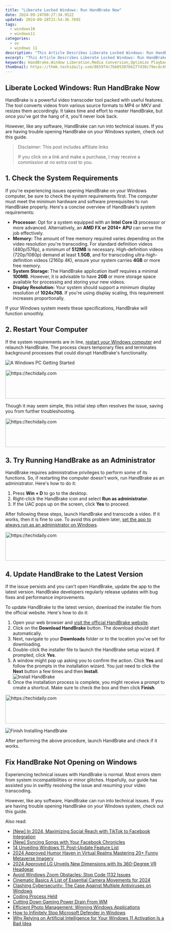 ```yaml
---
title: "Liberate Locked Windows: Run HandBrake Now"
date: 2024-09-24T00:27:34.952Z
updated: 2024-09-28T21:54:36.769Z
tags:
  - windows10
  - windows11
categories:
  - os
  - windows 11
description: "This Article Describes Liberate Locked Windows: Run HandBrake Now"
excerpt: "This Article Describes Liberate Locked Windows: Run HandBrake Now"
keywords: HandBrake,Window Liberation,Media Conversion,Optimize Playback,Video Streaming,Handbrake Usage,Digital Unlock
thumbnail: https://thmb.techidaily.com/865974c7bb05387b6277d30c79ecdc49aad19ee23c97d33e5069a1776373f52c.jpg
---
```


## Liberate Locked Windows: Run HandBrake Now

 HandBrake is a powerful video transcoder tool packed with useful features. The tool converts videos from various source formats to MP4 or MKV and resizes them accordingly. It takes time and effort to master HandBrake, but once you've got the hang of it, you'll never look back.

 However, like any software, HandBrake can run into technical issues. If you are having trouble opening HandBrake on your Windows system, check out this guide.

>  Disclaimer: This post includes affiliate links
>
>  If you click on a link and make a purchase, I may receive a commission at no extra cost to you.
>

## 1\. Check the System Requirements

 If you're experiencing issues opening HandBrake on your Windows computer, be sure to check the system requirements first. The computer must meet the minimum hardware and software prerequisites to run HandBrake properly. Here's a concise overview of HandBrake's system requirements:

* **Processor:** Opt for a system equipped with an **Intel Core i3** processor or more advanced. Alternatively, an **AMD FX or 2014+ APU** can serve the job effectively.
* **Memory:** The amount of free memory required varies depending on the video resolution you're transcoding. For standard definition videos (480p/576p), a minimum of **512MB** is necessary. High-definition videos (720p/1080p) demand at least **1.5GB**, and for transcoding ultra-high-definition videos (2160p 4K), ensure your system carries **4GB** or more free memory.
* **System Storage:** The HandBrake application itself requires a minimal **100MB**. However, it is advisable to have **2GB** or more storage space available for processing and storing your new videos.
* **Display Resolution:** Your system should support a minimum display resolution of **1024x768**. If you're using display scaling, this requirement increases proportionally.

 If your Windows system meets these specifications, HandBrake will function smoothly.

## 2\. Restart Your Computer

 If the system requirements are in line, [restart your Windows computer](http://www.makeuseof.com/windows-restart-methods/) and relaunch HandBrake. The process clears temporary files and terminates background processes that could disrupt HandBrake's functionality.

![A Windows PC Getting Started](https://static1.makeuseofimages.com/wordpress/wp-content/uploads/2022/12/restarting-a-windows-pc.jpg)

<!-- affiliate ads begin -->
<a href="https://appsumo.8odi.net/c/5597632/2087484/7443" target="_top" id="2087484">
  <img src="//a.impactradius-go.com/display-ad/7443-2087484" border="0" alt="https://techidaily.com" width="728" height="90"/>
</a>
<img height="0" width="0" src="https://appsumo.8odi.net/i/5597632/2087484/7443" style="position:absolute;visibility:hidden;" border="0" />
<!-- affiliate ads end -->

 Though it may seem simple, this initial step often resolves the issue, saving you from further troubleshooting.

<!-- affiliate ads begin -->
<a href="https://appsumo.8odi.net/c/5597632/2037345/7443" target="_top" id="2037345">
  <img src="//a.impactradius-go.com/display-ad/7443-2037345" border="0" alt="https://techidaily.com" width="728" height="90"/>
</a>
<img height="0" width="0" src="https://appsumo.8odi.net/i/5597632/2037345/7443" style="position:absolute;visibility:hidden;" border="0" />
<!-- affiliate ads end -->

## 3\. Try Running HandBrake as an Administrator

 HandBrake requires administrative privileges to perform some of its functions. So, if restarting the computer doesn't work, run HandBrake as an administrator. Here's how to do it:

1. Press **Win + D** to go to the desktop.
2. Right-click the HandBrake icon and select **Run as administrator**.
3. If the UAC pops up on the screen, click **Yes** to proceed.

 After following these steps, launch HandBrake and transcode a video. If it works, then it is fine to use. To avoid this problem later, [set the app to always run as an administrator on Windows](https://www.makeuseof.com/tag/always-run-apps-administrator-windows/).

<!-- affiliate ads begin -->
<a href="https://aligracehair.sjv.io/c/5597632/1948881/19272" target="_top" id="1948881">
  <img src="//a.impactradius-go.com/display-ad/19272-1948881" border="0" alt="https://techidaily.com" width="728" height="90"/>
</a>
<img height="0" width="0" src="https://aligracehair.sjv.io/i/5597632/1948881/19272" style="position:absolute;visibility:hidden;" border="0" />
<!-- affiliate ads end -->

## 4\. Update HandBrake to the Latest Version

 If the issue persists and you can't open HandBrake, update the app to the latest version. HandBrake developers regularly release updates with bug fixes and performance improvements.

 To update HandBrake to the latest version, download the installer file from the official website. Here's how to do it:

1. Open your web browser and [visit the official HandBrake website](https://handbrake.fr/).
2. Click on the **Download HandBrake** button. The download should start automatically.
3. Next, navigate to your **Downloads** folder or to the location you've set for downloading.
4. Double-click the installer file to launch the HandBrake setup wizard. If prompted, click **Yes**.
5. A window might pop up asking you to confirm the action. Click **Yes** and follow the prompts in the installation wizard. You just need to click the **Next** button a few times and then **Install**.  
![Install HandBrake](https://static1.makeuseofimages.com/wordpress/wp-content/uploads/2023/09/install-handbrake.jpg)
6. Once the installation process is complete, you might receive a prompt to create a shortcut. Make sure to check the box and then click **Finish**.  

<!-- affiliate ads begin -->
<a href="https://appsumo.8odi.net/c/5597632/2144287/7443" target="_top" id="2144287">
  <img src="//a.impactradius-go.com/display-ad/7443-2144287" border="0" alt="https://techidaily.com" width="600" height="90"/>
</a>
<img height="0" width="0" src="https://appsumo.8odi.net/i/5597632/2144287/7443" style="position:absolute;visibility:hidden;" border="0" />
<!-- affiliate ads end -->

![Finish Installing HandBrake](https://static1.makeuseofimages.com/wordpress/wp-content/uploads/2023/09/finish-installing-handbrake.jpg)

 After performing the above procedure, launch HandBrake and check if it works.

## Fix HandBrake Not Opening on Windows

 Experiencing technical issues with HandBrake is normal. Most errors stem from system incompatibilities or minor glitches. Hopefully, our guide has assisted you in swiftly resolving the issue and resuming your video transcoding.

 However, like any software, HandBrake can run into technical issues. If you are having trouble opening HandBrake on your Windows system, check out this guide.

<ins class="adsbygoogle"
      style="display:block"
      data-ad-client="ca-pub-7571918770474297"
      data-ad-slot="8358498916"
      data-ad-format="auto"
      data-full-width-responsive="true"></ins>
    

<span class="atpl-alsoreadstyle">Also read:</span>
<div><ul>
<li><a href="https://facebook-video-content.techidaily.com/new-in-2024-maximizing-social-reach-with-tiktok-to-facebook-integration/"><u>[New] In 2024, Maximizing Social Reach with TikTok to Facebook Integration</u></a></li>
<li><a href="https://facebook-video-recording.techidaily.com/new-syncing-songs-with-your-facebook-chronicles/"><u>[New] Syncing Songs with Your Facebook Chronicles</u></a></li>
<li><a href="https://win11.techidaily.com/14-unveiling-windows-11-post-update-feature-list/"><u>14 Unveiling Windows 11: Post-Update Feature List</u></a></li>
<li><a href="https://vp-tips.techidaily.com/2024-approved-humor-haven-in-virtual-realms-mastering-20plus-funny-metaverse-imagery/"><u>2024 Approved Humor Haven in Virtual Realms Mastering 20+ Funny Metaverse Imagery</u></a></li>
<li><a href="https://extra-approaches.techidaily.com/2024-approved-lg-unveils-new-dimensions-with-its-360-degree-vr-headgear/"><u>2024 Approved LG Unveils New Dimensions with Its 360-Degree VR Headgear</u></a></li>
<li><a href="https://win11.techidaily.com/avoid-windows-zoom-obstacles-stop-code-1132-issues/"><u>Avoid Windows Zoom Obstacles: Stop Code 1132 Issues</u></a></li>
<li><a href="https://fox-helps.techidaily.com/cinematic-basics-a-list-of-essential-camera-movements-for-2024/"><u>Cinematic Basics A List of Essential Camera Movements for 2024</u></a></li>
<li><a href="https://win11.techidaily.com/clashing-cybersecurity-the-case-against-multiple-antiviruses-on-windows/"><u>Clashing Cybersecurity: The Case Against Multiple Antiviruses on Windows</u></a></li>
<li><a href="https://win-howtos.techidaily.com/coding-process-held/"><u>Coding Process Held</u></a></li>
<li><a href="https://win11.techidaily.com/cutting-down-gaming-power-drain-from-wm/"><u>Cutting Down Gaming Power Drain From WM</u></a></li>
<li><a href="https://win11.techidaily.com/efficient-photo-management-winning-windows-applications/"><u>Efficient Photo Management: Winning Windows Applications</u></a></li>
<li><a href="https://win11.techidaily.com/how-to-infinitely-stop-microsoft-defender-in-windows/"><u>How to Infinitely Stop Microsoft Defender in Windows</u></a></li>
<li><a href="https://tech-revival.techidaily.com/why-relying-on-artificial-intelligence-for-your-windows-11-activation-is-a-bad-idea/"><u>Why Relying on Artificial Intelligence for Your Windows 11 Activation Is a Bad Idea</u></a></li>
</ul></div>

